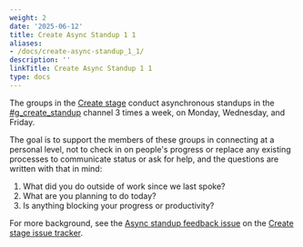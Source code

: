 ```yaml
---
weight: 2
date: '2025-06-12'
title: Create Async Standup 1 1
aliases:
- /docs/create-async-standup_1_1/
description: ''
linkTitle: Create Async Standup 1 1
type: docs
---
```


The groups in the [Create stage](/handbook/product/categories/#create-stage) conduct asynchronous standups in the
[#g_create_standup](https://gitlab.slack.com/archives/g_create_standup) channel 3 times a week, on Monday, Wednesday, and Friday.

The goal is to support the members of these groups in connecting at a personal level,
not to check in on people's progress or replace any existing processes to communicate
status or ask for help, and the questions are written with that in mind:

1. What did you do outside of work since we last spoke?
1. What are you planning to do today?
1. Is anything blocking your progress or productivity?

For more background, see the [Async standup feedback issue](https://gitlab.com/gitlab-org/create-stage/issues/4) on the
[Create stage issue tracker](https://gitlab.com/gitlab-org/create-stage/issues).
